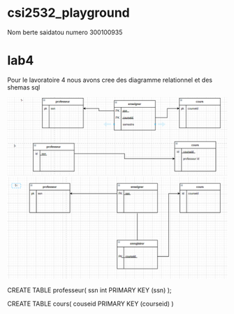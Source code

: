 # csi2532_playground 
Nom berte saidatou 
numero 300100935


# lab4
Pour le lavoratoire 4 nous avons cree des diagramme relationnel et des shemas sql

 ![ER Diagrams](images/lab4321.png)
 ![ER Diagrams](images/lab4322.png)

CREATE TABLE professeur(
ssn int
PRIMARY KEY (ssn)
);


CREATE TABLE cours(
couseid
PRIMARY KEY (courseid) )
